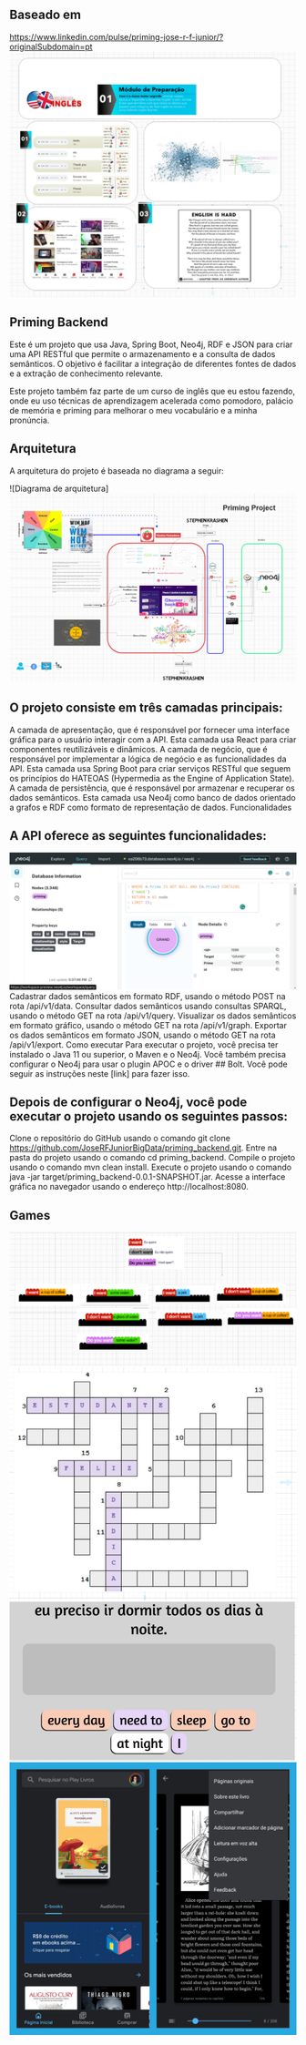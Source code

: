 ## Baseado em
https://www.linkedin.com/pulse/priming-jose-r-f-junior/?originalSubdomain=pt
![v0.png](img%2Fv0.png)

## Priming Backend
Este é um projeto que usa Java, Spring Boot, Neo4j, RDF e JSON para criar uma API RESTful que permite o armazenamento e a consulta de dados semânticos. O objetivo é facilitar a integração de diferentes fontes de dados e a extração de conhecimento relevante.

Este projeto também faz parte de um curso de inglês que eu estou fazendo, onde eu uso técnicas de aprendizagem acelerada como pomodoro, palácio de memória e priming para melhorar o meu vocabulário e a minha pronúncia.

## Arquitetura
A arquitetura do projeto é baseada no diagrama a seguir:

![Diagrama de arquitetura]
![v1.png](img%2Fv1.png)
## O projeto consiste em três camadas principais:

A camada de apresentação, que é responsável por fornecer uma interface gráfica para o usuário interagir com a API. Esta camada usa React para criar componentes reutilizáveis e dinâmicos.
A camada de negócio, que é responsável por implementar a lógica de negócio e as funcionalidades da API. Esta camada usa Spring Boot para criar serviços RESTful que seguem os princípios do HATEOAS (Hypermedia as the Engine of Application State).
A camada de persistência, que é responsável por armazenar e recuperar os dados semânticos. Esta camada usa Neo4j como banco de dados orientado a grafos e RDF como formato de representação de dados.
Funcionalidades
## A API oferece as seguintes funcionalidades:
![v2.png](img%2Fv2.png)
Cadastrar dados semânticos em formato RDF, usando o método POST na rota /api/v1/data.
Consultar dados semânticos usando consultas SPARQL, usando o método GET na rota /api/v1/query.
Visualizar os dados semânticos em formato gráfico, usando o método GET na rota /api/v1/graph.
Exportar os dados semânticos em formato JSON, usando o método GET na rota /api/v1/export.
Como executar
Para executar o projeto, você precisa ter instalado o Java 11 ou superior, o Maven e o Neo4j. Você também precisa configurar o Neo4j para usar o plugin APOC e o driver ## Bolt. Você pode seguir as instruções neste [link] para fazer isso.

## Depois de configurar o Neo4j, você pode executar o projeto usando os seguintes passos:

Clone o repositório do GitHub usando o comando git clone https://github.com/JoseRFJuniorBigData/priming_backend.git.
Entre na pasta do projeto usando o comando cd priming_backend.
Compile o projeto usando o comando mvn clean install.
Execute o projeto usando o comando java -jar target/priming_backend-0.0.1-SNAPSHOT.jar.
Acesse a interface gráfica no navegador usando o endereço http://localhost:8080.

## Games
![v3.png](img%2Fv3.png)
![v4.png](img%2Fv4.png)
![v5.png](img%2Fv5.png)
![v6.png](img%2Fv6.png)
